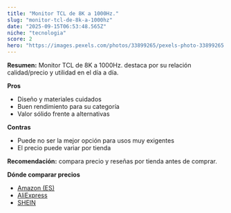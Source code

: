 ```yaml
---
title: "Monitor TCL de 8K a 1000Hz."
slug: "monitor-tcl-de-8k-a-1000hz"
date: "2025-09-15T06:53:48.565Z"
niche: "tecnologia"
score: 2
hero: "https://images.pexels.com/photos/33899265/pexels-photo-33899265.jpeg?auto=compress&cs=tinysrgb&fit=crop&h=627&w=1200&auto=compress&cs=tinysrgb&w=1200&h=675&fit=crop"
---
```


**Resumen:** Monitor TCL de 8K a 1000Hz. destaca por su relación calidad/precio y utilidad en el día a día.

**Pros**
- Diseño y materiales cuidados
- Buen rendimiento para su categoría
- Valor sólido frente a alternativas

**Contras**
- Puede no ser la mejor opción para usos muy exigentes
- El precio puede variar por tienda

**Recomendación:** compara precio y reseñas por tienda antes de comprar.

**Dónde comparar precios**
- [Amazon (ES)](https://www.amazon.es/s?k=Monitor%20TCL%20de%208K%20a%201000Hz.&tag=teknovashop25-21)
- [AliExpress](https://www.aliexpress.com/wholesale?SearchText=Monitor%20TCL%20de%208K%20a%201000Hz.)
- [SHEIN](https://www.shein.com/pdsearch/Monitor%20TCL%20de%208K%20a%201000Hz.)